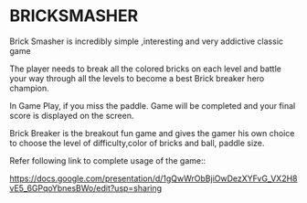 # BRICKSMASHER
Brick Smasher is incredibly simple ,interesting and very addictive classic  game

The player needs to break all the colored bricks on each level and battle your way through all the levels to become a best Brick breaker hero champion.

 In Game Play, if you miss the paddle. Game will be completed and your final score is displayed on the screen. 

Brick Breaker is the breakout fun game and gives the gamer his own choice to choose the level of difficulty,color of bricks and ball, paddle size.



Refer following link to complete usage of the game::

https://docs.google.com/presentation/d/1gQwWrObBjiOwDezXYFvG_VX2H8vE5_6GPqoYbnesBWo/edit?usp=sharing
